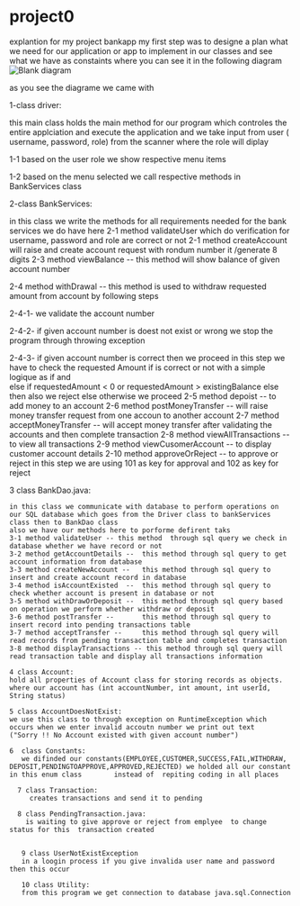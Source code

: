 # project0
explantion for my project bankapp
my first step was to designe a plan what we need for our application or app to implement in our classes and see what we have as constaints where you can see it in the following diagram
![Blank diagram](https://user-images.githubusercontent.com/89362530/168853550-9dea9939-5bcf-4256-8897-78b450a23e17.svg)

as you see the diagrame we came with

1-class driver:

 this main class holds the main method for our  program which controles the entire applciation and  execute the application and we take input from user 
              ( username, password, role) from the scanner where the role will diplay
              
 1-1  based on the user role we show respective menu items
 
 1-2 based on the menu selected we call respective methods in BankServices class
  
 2-class BankServices:
 
 in this class we write the methods for all requirements needed for the bank services we do have here
 2-1 method validateUser which do verification for username, password and role are correct or not 
 2-1 method createAccount will raise and create account request with rondum number it /generate 8 digits 
 2-3 method viewBalance  -- this method will show balance of given account number
 
 2-4 method  withDrawal  -- this method is used to withdraw requested amount from account by following steps
 
 2-4-1- we validate the account number 
 
 2-4-2- if given account number is doest not exist or wrong we stop the program through throwing exception
 
 2-4-3- if given account number is correct then we proceed in this step we have to check the requested Amount if is correct or not with a simple logique as if                 and                
              else
             if    requestedAmount < 0 or requestedAmount > existingBalance
             else  then also we reject
             else   otherwise we proceed
  2-5  method depoist  -- to add money to an account 
  2-6  method postMoneyTransfer -- will raise money transfer request from one accoun to another account
  2-7  method acceptMoneyTransfer -- will accept money transfer after validating the accounts and then complete transaction
  2-8  method viewAllTransactions -- to view all transactions
  2-9  method viewCusomerAccount  -- to display customer account details
  2-10  method approveOrReject  -- to approve or reject in this step we are using 101 as key for approval and 102 as key for reject
  
  3 class BankDao.java:
  
    in this class we communicate with database to perform operations on our SQL database which goes from the Driver class to bankServices class then to BankDao class
    also we have our methods here to porforme defirent taks 
    3-1 method validateUser -- this method  through sql query we check in database whether we have record or not
    3-2 method getAccountDetails --  this method through sql query to get account information from database
    3-3 method createNewAccount --   this method through sql query to insert and create account record in database
    3-4 method isAccountExisted  --  this method through sql query to check whether account is present in database or not
    3-5 method withDrawOrDeposit --  this method through sql query based on operation we perform whether withdraw or deposit
    3-6 method postTransfer --       this method through sql query to insert record into pending transactions table
    3-7 method acceptTransfer --     this method through sql query will read records from pending transaction table and completes transaction
    3-8 method displayTransactions -- this method through sql query will read transaction table and display all transactions information
    
    4 class Account:
    hold all properties of Account class for storing records as objects.
    where our account has (int accountNumber, int amount, int userId, String status)
    
    5 class AccountDoesNotExist:
    we use this class to through exception on RuntimeException which occurs when we enter invalid accoutn number we print out text                                          ("Sorry !! No Account existed with given account number")
    
    6  class Constants:
       we difinded our constants(EMPLOYEE,CUSTOMER,SUCCESS,FAIL,WITHDRAW, DEPOSIT,PENDINGTOAPPROVE,APPROVED,REJECTED) we holded all our constant in this enum class        instead of  repiting coding in all places
       
      7 class Transaction:
         creates transactions and send it to pending 
      
      8 class PendingTransaction.java:
        is waiting to give approve or reject from emplyee  to change status for this  transaction created 
       
       
       9 class UserNotExistException 
       in a loogin process if you give invalida user name and password then this occur
       
       10 class Utility:
       from this program we get connection to database java.sql.Connection
       
    
    
    
    
    
    
    
    
    
    
    
    
    
    
    
    
    
    
    
    
